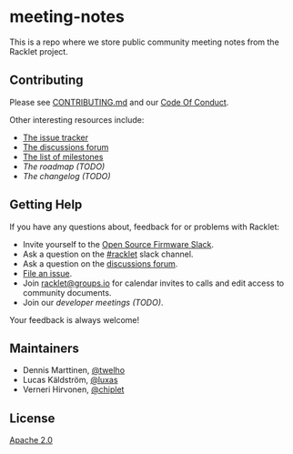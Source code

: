 # meeting-notes

This is a repo where we store public community meeting notes from the Racklet project.

## Contributing

Please see [CONTRIBUTING.md](CONTRIBUTING.md) and our [Code Of Conduct](CODE_OF_CONDUCT.md).

Other interesting resources include:

- [The issue tracker](https://github.com/racklet/racklet/issues)
- [The discussions forum](https://github.com/racklet/racklet/discussions)
- [The list of milestones](https://github.com/racklet/racklet/milestones)
- _The roadmap (TODO)_
- _The changelog (TODO)_

## Getting Help

If you have any questions about, feedback for or problems with Racklet:

- Invite yourself to the [Open Source Firmware Slack](https://slack.osfw.dev/).
- Ask a question on the [#racklet](https://osfw.slack.com/messages/racklet/) slack channel.
- Ask a question on the [discussions forum](https://github.com/racklet/racklet/discussions).
- [File an issue](https://github.com/racklet/racklet/issues/new).
- Join [racklet@groups.io](https://groups.io/g/racklet) for calendar invites to calls and edit access to community documents.
- Join our _developer meetings (TODO)_.

Your feedback is always welcome!

## Maintainers

- Dennis Marttinen, [@twelho](https://github.com/twelho)
- Lucas Käldström, [@luxas](https://github.com/luxas)
- Verneri Hirvonen, [@chiplet](https://github.com/chiplet)

## License

[Apache 2.0](LICENSE)
